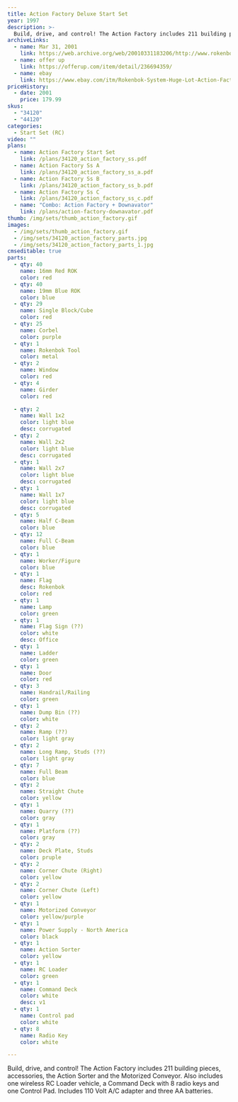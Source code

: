 ```yaml
---
title: Action Factory Deluxe Start Set
year: 1997
description: >-
  Build, drive, and control! The Action Factory includes 211 building pieces, accessories, the Action Sorter and the Motorized Conveyor.
archiveLinks:
  - name: Mar 31, 2001
    link: https://web.archive.org/web/20010331183206/http://www.rokenbok.com/catalog/pd_ss_action_factory.html
  - name: offer up
    link: https://offerup.com/item/detail/236694359/
  - name: ebay
    link: https://www.ebay.com/itm/Rokenbok-System-Huge-Lot-Action-Factory-Monorail-RC-Loader-Command-Deck-Remotes-/163868079017
priceHistory:
  - date: 2001
    price: 179.99
skus:
  - "34120"
  - "44120"
categories:
  - Start Set (RC)
video: ""
plans:
  - name: Action Factory Start Set
    link: /plans/34120_action_factory_ss.pdf
  - name: Action Factory Ss A
    link: /plans/34120_action_factory_ss_a.pdf
  - name: Action Factory Ss B
    link: /plans/34120_action_factory_ss_b.pdf
  - name: Action Factory Ss C
    link: /plans/34120_action_factory_ss_c.pdf
  - name: "Combo: Action Factory + Downavator"
    link: /plans/action-factory-downavator.pdf
thumb: /img/sets/thumb_action_factory.gif
images:
  - /img/sets/thumb_action_factory.gif
  - /img/sets/34120_action_factory_parts.jpg
  - /img/sets/34120_action_factory_parts_1.jpg
cmseditable: true
parts:
  - qty: 40
    name: 16mm Red ROK
    color: red
  - qty: 40
    name: 19mm Blue ROK
    color: blue
  - qty: 29
    name: Single Block/Cube
    color: red
  - qty: 25
    name: Corbel
    color: purple
  - qty: 1
    name: Rokenbok Tool
    color: metal
  - qty: 2
    name: Window
    color: red
  - qty: 4
    name: Girder
    color: red

  - qty: 2
    name: Wall 1x2
    color: light blue
    desc: corrugated
  - qty: 2
    name: Wall 2x2
    color: light blue
    desc: corrugated
  - qty: 1
    name: Wall 2x7
    color: light blue
    desc: corrugated
  - qty: 1
    name: Wall 1x7
    color: light blue
    desc: corrugated
  - qty: 5
    name: Half C-Beam
    color: blue
  - qty: 12
    name: Full C-Beam
    color: blue
  - qty: 1
    name: Worker/Figure
    color: blue
  - qty: 1
    name: Flag
    desc: Rokenbok
    color: red
  - qty: 1
    name: Lamp
    color: green
  - qty: 1
    name: Flag Sign (??)
    color: white
    desc: Office
  - qty: 1
    name: Ladder
    color: green
  - qty: 1
    name: Door
    color: red
  - qty: 3
    name: Handrail/Railing
    color: green
  - qty: 1
    name: Dump Bin (??)
    color: white
  - qty: 2
    name: Ramp (??)
    color: light gray
  - qty: 2
    name: Long Ramp, Studs (??)
    color: light gray
  - qty: 7
    name: Full Beam
    color: blue
  - qty: 2
    name: Straight Chute
    color: yellow
  - qty: 1
    name: Quarry (??)
    color: gray
  - qty: 1
    name: Platform (??)
    color: gray
  - qty: 2
    name: Deck Plate, Studs
    color: pruple
  - qty: 2
    name: Corner Chute (Right)
    color: yellow
  - qty: 2
    name: Corner Chute (Left)
    color: yellow
  - qty: 1
    name: Motorized Conveyor
    color: yellow/purple
  - qty: 1
    name: Power Supply - North America
    color: black
  - qty: 1
    name: Action Sorter
    color: yellow
  - qty: 1
    name: RC Loader
    color: green
  - qty: 1
    name: Command Deck
    color: white
    desc: v1
  - qty: 1
    name: Control pad
    color: white
  - qty: 8
    name: Radio Key
    color: white

---
```

Build, drive, and control! The Action Factory includes 211 building pieces, accessories, the Action Sorter and the Motorized Conveyor. Also includes one wireless RC Loader vehicle, a Command Deck with 8 radio keys and one Control Pad. Includes 110 Volt A/C adapter and three AA batteries.
